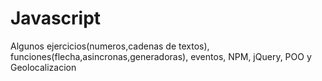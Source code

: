# Javascript

Algunos ejercicios(numeros,cadenas de textos), funciones(flecha,asincronas,generadoras), eventos, NPM, jQuery, POO y Geolocalizacion
